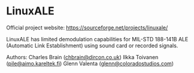 # LinuxALE

Official project website: https://sourceforge.net/projects/linuxale/

LinuxALE has limited demodulation capabilities for MIL-STD 188-141B ALE (Automatic Link Establishment) using sound card or recorded signals.

Authors:
Charles Brain (chbrain@dircon.co.uk)
Ilkka Toivanen (pile@aimo.kareltek.fi)
Glenn Valenta (glenn@coloradostudios.com)
